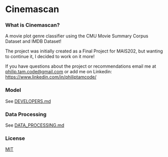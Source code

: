 
# Cinemascan


### What is Cinemascan?

A movie plot genre classifier using the CMU Movie Summary Corpus Dataset and IMDB Dataset!

The project was initially created as a Final Project for MAIS202, but wanting to continue it, I decided to work on it more!

If you have questions about the project or recommendations email me at philip.tam.code@gmail.com or add me on Linkedin: https://www.linkedin.com/in/philiptamcode/

### Model 

See [DEVELOPERS.md](./DEVELOPERS.md)

### Data Processing

See [DATA_PROCESSING.md](./DATA_PROCESSING.md)

### License

[MIT](./LICENSE)
